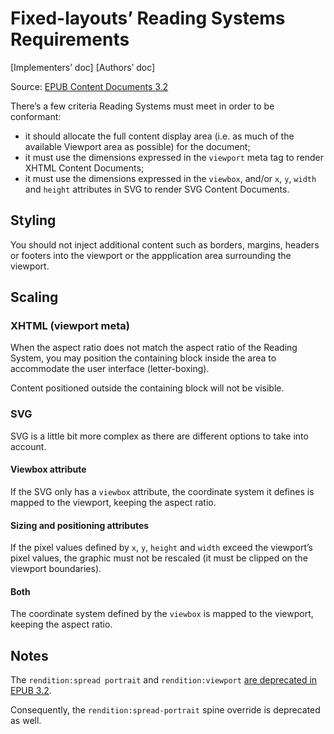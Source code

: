# Fixed-layouts’ Reading Systems Requirements

[Implementers’ doc] [Authors’ doc]

Source: [EPUB Content Documents 3.2](https://w3c.github.io/publ-epub-revision/epub32/spec/epub-contentdocs.html#sec-fixed-layouts)

There’s a few criteria Reading Systems must meet in order to be conformant: 

- it should allocate the full content display area (i.e. as much of the available Viewport area as possible) for the document;
- it must use the dimensions expressed in the `viewport` meta tag to render XHTML Content Documents;
- it must use the dimensions expressed in the `viewbox`, and/or `x`, `y`, `width` and `height` attributes in SVG to render SVG Content Documents.

## Styling 

You should not inject additional content such as borders, margins, headers or footers into the viewport or the appplication area surrounding the viewport.

## Scaling

### XHTML (viewport meta)

When the aspect ratio does not match the aspect ratio of the Reading System, you may position the containing block inside the area to accommodate the user interface (letter-boxing).

Content positioned outside the containing block will not be visible.

### SVG

SVG is a little bit more complex as there are different options to take into account.

#### Viewbox attribute

If the SVG only has a `viewbox` attribute, the coordinate system it defines is mapped to the viewport, keeping the aspect ratio.

#### Sizing and positioning attributes

If the pixel values defined by `x`, `y`, `height` and `width` exceed the viewport’s pixel values, the graphic must not be rescaled (it must be clipped on the viewport boundaries).

#### Both

The coordinate system defined by the `viewbox` is mapped to the viewport, keeping the aspect ratio.

## Notes

The `rendition:spread portrait` and `rendition:viewport` [are deprecated in EPUB 3.2](https://w3c.github.io/publ-epub-revision/epub32/spec/epub-packages.html#sec-package-metadata-fxl).

Consequently, the `rendition:spread-portrait` spine override is deprecated as well.